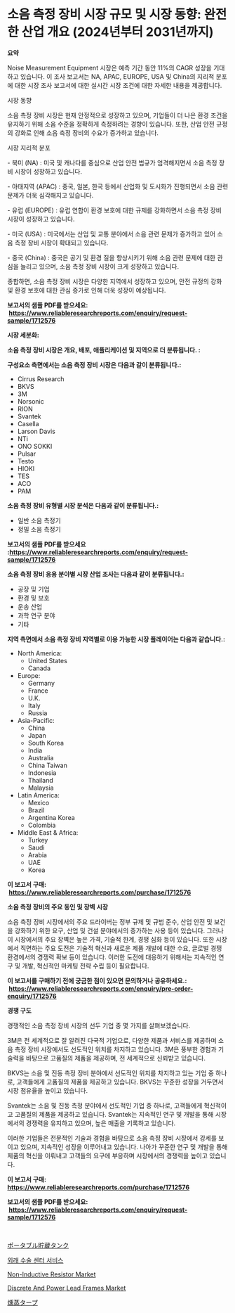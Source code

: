 <p><h1>소음 측정 장비 시장 규모 및 시장 동향: 완전한 산업 개요 (2024년부터 2031년까지)</h1></p><p><strong>요약</strong></p>
<p><p>Noise Measurement Equipment 시장은 예측 기간 동안 11%의 CAGR 성장을 기대하고 있습니다. 이 조사 보고서는 NA, APAC, EUROPE, USA 및 China의 지리적 분포에 대한 시장 조사 보고서에 대한 실시간 시장 조건에 대한 자세한 내용을 제공합니다.</p><p>시장 동향</p><p>소음 측정 장비 시장은 현재 안정적으로 성장하고 있으며, 기업들이 더 나은 환경 조건을 유지하기 위해 소음 수준을 정확하게 측정하려는 경향이 있습니다. 또한, 산업 안전 규정의 강화로 인해 소음 측정 장비의 수요가 증가하고 있습니다.</p><p>시장 지리적 분포</p><p>- 북미 (NA) : 미국 및 캐나다를 중심으로 산업 안전 법규가 엄격해지면서 소음 측정 장비 시장이 성장하고 있습니다.</p><p>- 아태지역 (APAC) : 중국, 일본, 한국 등에서 산업화 및 도시화가 진행되면서 소음 관련 문제가 더욱 심각해지고 있습니다.</p><p>- 유럽 (EUROPE) : 유럽 연합이 환경 보호에 대한 규제를 강화하면서 소음 측정 장비 시장이 성장하고 있습니다.</p><p>- 미국 (USA) : 미국에서는 산업 및 교통 분야에서 소음 관련 문제가 증가하고 있어 소음 측정 장비 시장이 확대되고 있습니다.</p><p>- 중국 (China) : 중국은 공기 및 환경 질을 향상시키기 위해 소음 관련 문제에 대한 관심을 늘리고 있으며, 소음 측정 장비 시장이 크게 성장하고 있습니다.</p><p>종합하면, 소음 측정 장비 시장은 다양한 지역에서 성장하고 있으며, 안전 규정의 강화 및 환경 보호에 대한 관심 증가로 인해 더욱 성장이 예상됩니다.</p></p>
<p><strong>보고서의 샘플 PDF를 받으세요: &nbsp;<a href="https://www.reliableresearchreports.com/enquiry/request-sample/1712576">https://www.reliableresearchreports.com/enquiry/request-sample/1712576</a></strong></p>
<p><strong>시장 세분화:</strong></p>
<p><strong> 소음 측정 장비 시장은 개요, 배포, 애플리케이션 및 지역으로 더 분류됩니다. :</strong></p>
<p><strong>구성요소 측면에서는 소음 측정 장비 시장은 다음과 같이 분류됩니다.:</strong></p>
<p><ul><li>Cirrus Research</li><li>BKVS</li><li>3M</li><li>Norsonic</li><li>RION</li><li>Svantek</li><li>Casella</li><li>Larson Davis</li><li>NTi</li><li>ONO SOKKI</li><li>Pulsar</li><li>Testo</li><li>HIOKI</li><li>TES</li><li>ACO</li><li>PAM</li></ul></p>
<p><strong> 소음 측정 장비 유형별 시장 분석은 다음과 같이 분류됩니다.:</strong></p>
<p><ul><li>일반 소음 측정기</li><li>정밀 소음 측정기</li></ul></p>
<p><strong>보고서의 샘플 PDF를 받으세요 :<a href="https://www.reliableresearchreports.com/enquiry/request-sample/1712576">https://www.reliableresearchreports.com/enquiry/request-sample/1712576</a></strong></p>
<p><strong> 소음 측정 장비 응용 분야별 시장 산업 조사는 다음과 같이 분류됩니다.:</strong></p>
<p><ul><li>공장 및 기업</li><li>환경 및 보호</li><li>운송 산업</li><li>과학 연구 분야</li><li>기타</li></ul></p>
<p><strong>지역 측면에서 소음 측정 장비 지역별로 이용 가능한 시장 플레이어는 다음과 같습니다.:</strong></p>
<p><ul>
    <li>
        North America:
        <ul>
            <li>United States</li>
            <li>Canada</li>
        </ul>
    </li>
    <li>
        Europe:
        <ul>
            <li>Germany</li>
            <li>France</li>
            <li>U.K.</li>
            <li>Italy</li>
            <li>Russia</li>
        </ul>
    </li>
    <li>
        Asia-Pacific:
        <ul>
            <li>China</li>
            <li>Japan</li>
            <li>South Korea</li>
            <li>India</li>
            <li>Australia</li>
            <li>China Taiwan</li>
            <li>Indonesia</li>
            <li>Thailand</li>
            <li>Malaysia</li>
        </ul>
    </li>
    <li>
        Latin America:
        <ul>
            <li>Mexico</li>
            <li>Brazil</li>
            <li>Argentina Korea</li>
            <li>Colombia</li>
        </ul>
    </li>
    <li>
        Middle East & Africa:
        <ul>
            <li>Turkey</li>
            <li>Saudi</li>
            <li>Arabia</li>
            <li>UAE</li>
            <li>Korea</li>
        </ul>
    </li>
    </ul></p>
<p><strong>이 보고서 구매: &nbsp;<a href="https://www.reliableresearchreports.com/purchase/1712576">https://www.reliableresearchreports.com/purchase/1712576</a></strong></p>
<p><strong>소음 측정 장비의 주요 동인 및 장벽 시장</strong></p>
<p><p>소음 측정 장비 시장에서의 주요 드라이버는 정부 규제 및 규범 준수, 산업 안전 및 보건을 강화하기 위한 요구, 산업 및 건설 분야에서의 증가하는 사용 등이 있습니다. 그러나 이 시장에서의 주요 장벽은 높은 가격, 기술적 한계, 경쟁 심화 등이 있습니다. 또한 시장에서 직면하는 주요 도전은 기술적 혁신과 새로운 제품 개발에 대한 수요, 글로벌 경쟁 환경에서의 경쟁력 확보 등이 있습니다. 이러한 도전에 대응하기 위해서는 지속적인 연구 및 개발, 혁신적인 마케팅 전략 수립 등이 필요합니다.</p></p>
<p><strong>이 보고서를 구매하기 전에 궁금한 점이 있으면 문의하거나 공유하세요.: &nbsp;<a href="https://www.reliableresearchreports.com/enquiry/pre-order-enquiry/1712576">https://www.reliableresearchreports.com/enquiry/pre-order-enquiry/1712576</a></strong></p>
<p><strong>경쟁 구도</strong></p>
<p><p>경쟁적인 소음 측정 장비 시장의 선두 기업 중 몇 가지를 살펴보겠습니다.</p><p>3M은 전 세계적으로 잘 알려진 다국적 기업으로, 다양한 제품과 서비스를 제공하며 소음 측정 장비 시장에서도 선도적인 위치를 차지하고 있습니다. 3M은 풍부한 경험과 기술력을 바탕으로 고품질의 제품을 제공하며, 전 세계적으로 신뢰받고 있습니다.</p><p>BKVS는 소음 및 진동 측정 장비 분야에서 선도적인 위치를 차지하고 있는 기업 중 하나로, 고객들에게 고품질의 제품을 제공하고 있습니다. BKVS는 꾸준한 성장을 거두면서 시장 점유율을 높이고 있습니다.</p><p>Svantek는 소음 및 진동 측정 분야에서 선도적인 기업 중 하나로, 고객들에게 혁신적이고 고품질의 제품을 제공하고 있습니다. Svantek는 지속적인 연구 및 개발을 통해 시장에서의 경쟁력을 유지하고 있으며, 높은 매출을 기록하고 있습니다.</p><p>이러한 기업들은 전문적인 기술과 경험을 바탕으로 소음 측정 장비 시장에서 강세를 보이고 있으며, 지속적인 성장을 이루어내고 있습니다. 나아가 꾸준한 연구 및 개발을 통해 제품의 혁신을 이뤄내고 고객들의 요구에 부응하며 시장에서의 경쟁력을 높이고 있습니다.</p></p>
<p><strong>이 보고서 구매: &nbsp; <a href="https://www.reliableresearchreports.com/purchase/1712576">https://www.reliableresearchreports.com/purchase/1712576</a></strong></p>
<p><strong>보고서의 샘플 PDF를 받으세요: &nbsp;<a href="https://www.reliableresearchreports.com/enquiry/request-sample/1712576">https://www.reliableresearchreports.com/enquiry/request-sample/1712576</a></strong><strong></strong></p>
<p>&nbsp;</p>
<p><p><a href="https://github.com/KaydenJohns1964/Market-Research-Report-List-1/blob/main/183913312633.md">ポータブル貯蔵タンク</a></p><p><a href="https://medium.com/@giovanileannon/%EC%99%B8%EB%9E%98-%EC%88%98%EC%88%A0-%EC%84%BC%ED%84%B0-%EC%84%9C%EB%B9%84%EC%8A%A4-%EC%8B%9C%EC%9E%A5-%EC%A0%84%EB%A7%9D-%EC%82%B0%EC%97%85-%EA%B0%9C%EC%9A%94-%EB%B0%8F-%EC%98%88%EC%B8%A1-2024%EB%85%84%EB%B6%80%ED%84%B0-2031%EB%85%84%EA%B9%8C%EC%A7%80-7de081d62047">외래 수술 센터 서비스</a></p><p><a href="https://github.com/josesg55/Market-Research-Report-List-2/blob/main/non-inductive-resistor-market.md">Non-Inductive Resistor Market</a></p><p><a href="https://github.com/mancsybtousav/Market-Research-Report-List-1/blob/main/discrete-and-power-lead-frames-market.md">Discrete And Power Lead Frames Market</a></p><p><a href="https://github.com/marbadji/Market-Research-Report-List-1/blob/main/284491812632.md">燻蒸タープ</a></p></p>